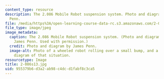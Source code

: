 ```yaml
---
content_type: resource
description: The 2.086 Mobile Robot suspension system. Photo and diagram by James
  Penn.
file: /media/https%3A/open-learning-course-data-rc.s3.amazonaws.com/2-086-numerical-computation-for-mechanical-engineers-spring-2013/955379b6d3a2ab98c4dcd1fabf8c3ca5_2-086s13.jpg
file_type: image/jpeg
image_metadata:
  caption: The 2.086 Mobile Robot suspension system. (Photo and diagram courtesy of
    James Penn. Used with permission.)
  credit: Photo and diagram by James Penn.
  image-alt: Photo of a wheeled robot rolling over a small bump, and a force vector
    diagram of that situation.
resourcetype: Image
title: 2-086s13.jpg
uid: 955379b6-d3a2-ab98-c4dc-d1fabf8c3ca5
---
```

